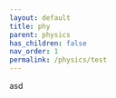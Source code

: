 ```yaml
---
layout: default
title: phy
parent: physics
has_children: false
nav_order: 1
permalink: /physics/test
---
```


asd
